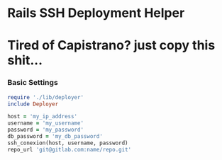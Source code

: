 # Rails SSH Deployment Helper

# Tired of Capistrano? just copy this shit...

### Basic Settings

``` ruby
require './lib/deployer'
include Deployer

host = 'my_ip_address'
username = 'my_username'
password = 'my_password'
db_password = 'my_db_password'
ssh_conexion(host, username, password)
repo_url 'git@gitlab.com:name/repo.git'
```
